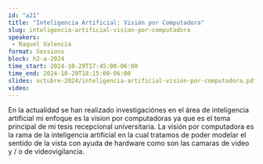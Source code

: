 ```yaml
---
id: "a21"
title: "Inteligencia Artificial: Visión por Computadora"
slug: inteligencia-artificial-vision-por-computadora
speakers:
 - Raquel Valencia
format: Sessions
block: h2-a-2024
time_start: 2024-10-29T17:45:00-06:00
time_end: 2024-10-29T18:15:00-06:00
slides: octubre-2024/inteligencia-artificial-vision-por-computadora.pdf
video: 
---
```


En la actualidad se han realizado investigaciónes en el área de inteligencia artificial mi enfoque es la vision por computadoras ya que es el tema principal de mi tesis recepcional universitaria. La visión por computadora es la rama de la inteligencia artificial en la cual tratamos de poder modelar el sentido de la vista con ayuda de hardware como son las camaras de video y / o de videovigilancia.